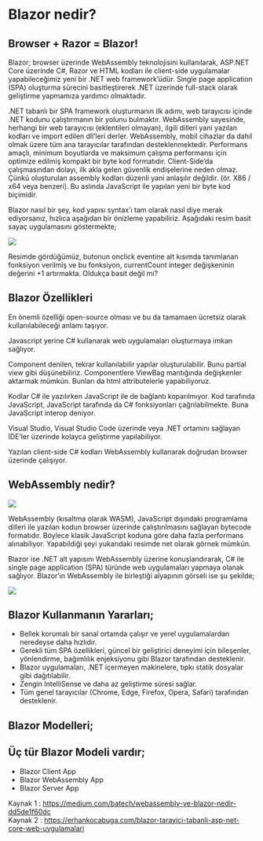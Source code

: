  <h1> Blazor nedir? </h1>
<h2> Browser + Razor = Blazor! </h2>
Blazor; browser üzerinde WebAssembly teknolojisini kullanılarak, ASP.NET Core üzerinde C#, Razor ve HTML kodları ile client-side uygulamalar yapabileceğimiz yeni bir .NET web framework’üdür. Single page application (SPA) oluşturma sürecini basitleştirerek .NET üzerinde full-stack olarak geliştirme yapmamıza yardımcı olmaktadır.

.NET tabanlı bir SPA framework oluşturmanın ilk adımı, web tarayıcısı içinde .NET kodunu çalıştırmanın bir yolunu bulmaktır. WebAssembly sayesinde, herhangi bir web tarayıcısı (eklentileri olmayan), ilgili dilleri yani yazılan kodları ve import edilen dll’leri derler. WebAssembly, mobil cihazlar da dahil olmak üzere tüm ana tarayıcılar tarafından desteklenmektedir. Performans amaçlı, minimum boyutlarda ve maksimum çalışma performansı için optimize edilmiş kompakt bir byte kod formatıdır. Client-Side’da çalışmasından dolayı, ilk akla gelen güvenlik endişelerine neden olmaz. Çünkü oluşturulan assembly kodları düzenli yani anlaşılır değildir. (ör. X86 / x64 veya benzeri). Bu aslında JavaScript ile yapılan yeni bir byte kod biçimidir.

Blazor nasıl bir şey, kod yapısı syntax’ı tam olarak nasıl diye merak ediyorsanız, hızlıca aşağıdan bir önizleme yapabiliriz. Aşağıdaki resim basit sayaç uygulamasını göstermekte;

<img src="https://i1.wp.com/erhankocabuga.com/wp-content/uploads/2019/08/blazor-ornek-kod-yapisi.png?w=866&ssl=1"/>

Resimde gördüğümüz, butonun onclick eventine alt kısımda tanımlanan fonksiyon verilmiş ve bu fonksiyon, currentCount integer değişkeninin değerini +1 artırmakta. Oldukça basit değil mi?

<h2>Blazor Özellikleri </h2>
En önemli özelliği open-source olması ve bu da tamamaen ücretsiz olarak kullanılabileceği anlamı taşıyor.

Javascript yerine C# kullanarak web uygulamaları oluşturmaya imkan sağlıyor.

Component denilen, tekrar kullanılabilir yapılar oluşturulabilir. Bunu partial view gibi düşünebiliriz. Componentlere ViewBag mantığında değişkenler aktarmak mümkün. Bunları da html attributelerle yapabiliyoruz.

Kodlar C# ile yazılırken JavaScript ile de bağlantı koparılmıyor. Kod tarafında JavaScript, JavaScript tarafında da C# fonksiyonları çağrılabilmekte. Buna JavaScript interop deniyor.

Visual Studio, Visual Studio Code üzerinde veya .NET ortamını sağlayan IDE’ler üzerinde kolayca geliştirme yapılabiliyor.

Yazılan client-side C# kodları WebAssembly kullanarak doğrudan browser üzerinde çalışıyor.

<h2>WebAssembly nedir?</h2>

<img src="https://i2.wp.com/erhankocabuga.com/wp-content/uploads/2019/08/web-assembly-calisma-diagrami.png?resize=880%2C436&ssl=1"/>

WebAssembly (kısaltma olarak WASM), JavaScript dışındaki programlama dilleri ile yazılan kodun browser üzerinde çalıştırılmasını sağlayan bytecode formatıdır. Böylece klasik JavaScript koduna göre daha fazla performans alınabiliyor. Yapabildiği şeyi yukarıdaki resimde net olarak görnek mümkün.

Blazor ise .NET alt yapısını WebAssembly üzerine konuşlandırarak, C# ile single page application (SPA) türünde web uygulamaları yapmaya olanak sağlıyor. Blazor’ın WebAssembly ile birleştiği alyapının görseli ise şu şekilde;

<img src="https://i0.wp.com/erhankocabuga.com/wp-content/uploads/2019/08/blazor-altyapi-diagrami.png?resize=477%2C402&ssl=1"/>
 <h2>Blazor Kullanmanın Yararları;</h2>
    <ul>
        <li>Bellek korumalı bir sanal ortamda çalışır ve yerel uygulamalardan neredeyse daha hızlıdır.</li>
        <li>Gerekli tüm SPA özellikleri, güncel bir geliştirici deneyimi için bileşenler, yönlendirme, bağımlılık enjeksiyonu gibi Blazor tarafından desteklenir.</li>
        <li> Blazor uygulamaları, .NET içermeyen makinelere, tıpkı statik dosyalar gibi dağıtılabilir.</li>
        <li>Zengin IntelliSense ve daha az geliştirme süresi sağlar.</li>
        <li>Tüm genel tarayıcılar (Chrome, Edge, Firefox, Opera, Safari) tarafından desteklenir.</li>
    </ul>
	<h2>Blazor Modelleri;</h2>
	  <h2>Üç tür Blazor Modeli vardır;</h2>
	   <ul>
        <li>Blazor Client App</li>
        <li>Blazor WebAssembly App</li>
        <li>Blazor Server App</li>
    </ul>
    

  Kaynak 1 : https://medium.com/batech/webassembly-ve-blazor-nedir-dd5de1f60dc <br/>
  Kaynak 2 : https://erhankocabuga.com/blazor-tarayici-tabanli-asp-net-core-web-uygulamalari
